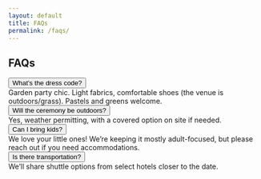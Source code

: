 ```yaml
---
layout: default
title: FAQs
permalink: /faqs/
---
```


<section class="section">
  <div class="container">
    <h1 class="h1">FAQs</h1>
    <div class="accordion" style="margin-top:1rem">
      <div class="ac-item sr">
        <button class="ac-header" aria-expanded="false">What’s the dress code?</button>
        <div class="ac-body">Garden party chic. Light fabrics, comfortable shoes (the venue is outdoors/grass). Pastels and greens welcome.</div>
      </div>
      <div class="ac-item sr">
        <button class="ac-header" aria-expanded="false">Will the ceremony be outdoors?</button>
        <div class="ac-body">Yes, weather permitting, with a covered option on site if needed.</div>
      </div>
      <div class="ac-item sr">
        <button class="ac-header" aria-expanded="false">Can I bring kids?</button>
        <div class="ac-body">We love your little ones! We’re keeping it mostly adult-focused, but please reach out if you need accommodations.</div>
      </div>
      <div class="ac-item sr">
        <button class="ac-header" aria-expanded="false">Is there transportation?</button>
        <div class="ac-body">We’ll share shuttle options from select hotels closer to the date.</div>
      </div>
    </div>
  </div>
</section>
